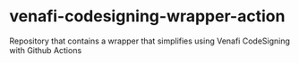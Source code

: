 # venafi-codesigning-wrapper-action
Repository that contains a wrapper that simplifies using Venafi CodeSigning with Github Actions
